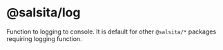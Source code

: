 # @salsita/log

Function to logging to console. It is default for other `@salsita/*` packages requiring logging function.
